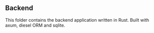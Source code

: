 ## Backend

This folder contains the backend application written in Rust. Built with axum, diesel ORM and sqlite.
